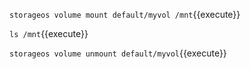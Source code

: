 `storageos volume mount default/myvol /mnt`{{execute}}

`ls /mnt`{{execute}}

`storageos volume unmount default/myvol`{{execute}}
